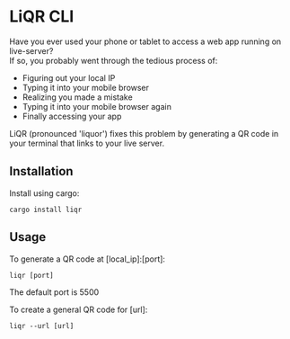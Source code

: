 # LiQR CLI

Have you ever used your phone or tablet to access a web app running on live-server?\
If so, you probably went through the tedious process of:

* Figuring out your local IP
* Typing it into your mobile browser
* Realizing you made a mistake
* Typing it into your mobile browser again
* Finally accessing your app

LiQR (pronounced 'liquor') fixes this problem by generating a QR code in your terminal that links to your live server.

## Installation
Install using cargo:
```
cargo install liqr
```

## Usage

To generate a QR code at [local_ip]:[port]:
```
liqr [port]
```
The default port is 5500
<br>


To create a general QR code for [url]:
```
liqr --url [url]
``` 
